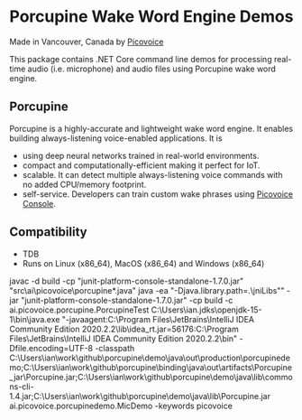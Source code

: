 # Porcupine Wake Word Engine Demos

Made in Vancouver, Canada by [Picovoice](https://picovoice.ai)

This package contains .NET Core command line demos for processing real-time audio (i.e. microphone) and audio files
using Porcupine wake word engine.

## Porcupine

Porcupine is a highly-accurate and lightweight wake word engine. It enables building always-listening voice-enabled
applications. It is

- using deep neural networks trained in real-world environments.
- compact and computationally-efficient making it perfect for IoT.
- scalable. It can detect multiple always-listening voice commands with no added CPU/memory footprint.
- self-service. Developers can train custom wake phrases using [Picovoice Console](https://picovoice.ai/console/).

## Compatibility

- TDB
- Runs on Linux (x86_64), MacOS (x86_64) and Windows (x86_64)

javac -d build -cp "junit-platform-console-standalone-1.7.0.jar" "src\ai\picovoice\porcupine\*.java"
java -ea "-Djava.library.path=.\jniLibs\"" -jar "junit-platform-console-standalone-1.7.0.jar" -cp build -c ai.picovoice.porcupine.PorcupineTest
C:\Users\ian\.jdks\openjdk-15-1\bin\java.exe "-javaagent:C:\Program Files\JetBrains\IntelliJ IDEA Community Edition 2020.2.2\lib\idea_rt.jar=56176:C:\Program Files\JetBrains\IntelliJ IDEA Community Edition 2020.2.2\bin" -Dfile.encoding=UTF-8 -classpath C:\Users\ian\work\github\porcupine\demo\java\out\production\porcupinedemo;C:\Users\ian\work\github\porcupine\binding\java\out\artifacts\Porcupine_jar\Porcupine.jar;C:\Users\ian\work\github\porcupine\demo\java\lib\commons-cli-1.4.jar;C:\Users\ian\work\github\porcupine\demo\java\lib\Porcupine.jar ai.picovoice.porcupinedemo.MicDemo -keywords picovoice